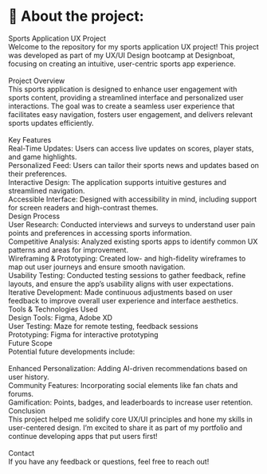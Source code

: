# 💫 About the project:
Sports Application UX Project<br>Welcome to the repository for my sports application UX project! This project was developed as part of my UX/UI Design bootcamp at Designboat, focusing on creating an intuitive, user-centric sports app experience.<br><br>Project Overview<br>This sports application is designed to enhance user engagement with sports content, providing a streamlined interface and personalized user interactions. The goal was to create a seamless user experience that facilitates easy navigation, fosters user engagement, and delivers relevant sports updates efficiently.<br><br>Key Features<br>Real-Time Updates: Users can access live updates on scores, player stats, and game highlights.<br>Personalized Feed: Users can tailor their sports news and updates based on their preferences.<br>Interactive Design: The application supports intuitive gestures and streamlined navigation.<br>Accessible Interface: Designed with accessibility in mind, including support for screen readers and high-contrast themes.<br>Design Process<br>User Research: Conducted interviews and surveys to understand user pain points and preferences in accessing sports information.<br>Competitive Analysis: Analyzed existing sports apps to identify common UX patterns and areas for improvement.<br>Wireframing & Prototyping: Created low- and high-fidelity wireframes to map out user journeys and ensure smooth navigation.<br>Usability Testing: Conducted testing sessions to gather feedback, refine layouts, and ensure the app’s usability aligns with user expectations.<br>Iterative Development: Made continuous adjustments based on user feedback to improve overall user experience and interface aesthetics.<br>Tools & Technologies Used<br>Design Tools: Figma, Adobe XD<br>User Testing: Maze for remote testing, feedback sessions<br>Prototyping: Figma for interactive prototyping<br>Future Scope<br>Potential future developments include:<br><br>Enhanced Personalization: Adding AI-driven recommendations based on user history.<br>Community Features: Incorporating social elements like fan chats and forums.<br>Gamification: Points, badges, and leaderboards to increase user retention.<br>Conclusion<br>This project helped me solidify core UX/UI principles and hone my skills in user-centered design. I’m excited to share it as part of my portfolio and continue developing apps that put users first!<br><br>Contact<br>If you have any feedback or questions, feel free to reach out!<br>
